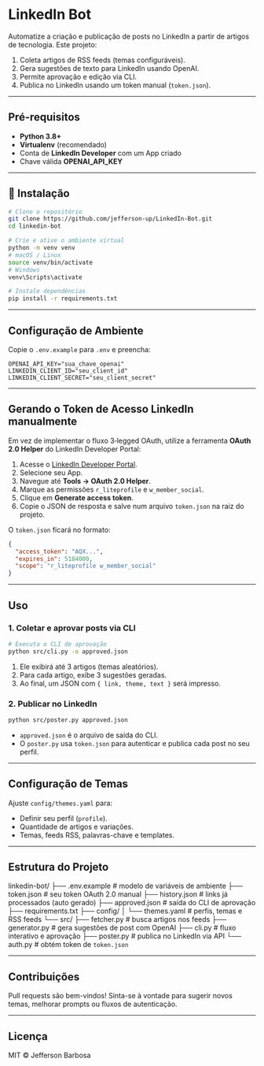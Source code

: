 # LinkedIn Bot

Automatize a criação e publicação de posts no LinkedIn a partir de artigos de tecnologia. Este projeto:

1. Coleta artigos de RSS feeds (temas configuráveis).
2. Gera sugestões de texto para LinkedIn usando OpenAI.
3. Permite aprovação e edição via CLI.
4. Publica no LinkedIn usando um token manual (`token.json`).

---

## Pré-requisitos

- **Python 3.8+**  
- **Virtualenv** (recomendado)  
- Conta de **LinkedIn Developer** com um App criado  
- Chave válida **OPENAI_API_KEY**  

---

## 🚀 Instalação

```bash
# Clone o repositório
git clone https://github.com/jefferson-up/LinkedIn-Bot.git
cd linkedin-bot

# Crie e ative o ambiente virtual
python -m venv venv
# macOS / Linux
source venv/bin/activate
# Windows
venv\Scripts\activate

# Instale dependências
pip install -r requirements.txt
```

---

## Configuração de Ambiente

Copie o `.env.example` para `.env` e preencha:

```env
OPENAI_API_KEY="sua_chave_openai"
LINKEDIN_CLIENT_ID="seu_client_id"
LINKEDIN_CLIENT_SECRET="seu_client_secret"
```

---

## Gerando o Token de Acesso LinkedIn manualmente

Em vez de implementar o fluxo 3‑legged OAuth, utilize a ferramenta **OAuth 2.0 Helper** do LinkedIn Developer Portal:

1. Acesse o [LinkedIn Developer Portal](https://www.linkedin.com/developers).
2. Selecione seu App.
3. Navegue até **Tools → OAuth 2.0 Helper**.
4. Marque as permissões `r_liteprofile` e `w_member_social`.
5. Clique em **Generate access token**.
6. Copie o JSON de resposta e salve num arquivo `token.json` na raiz do projeto.

O `token.json` ficará no formato:

```json
{
  "access_token": "AQX...",
  "expires_in": 5184000,
  "scope": "r_liteprofile w_member_social"
}
```

---

## Uso

### 1. Coletar e aprovar posts via CLI

```bash
# Executa o CLI de aprovação
python src/cli.py -o approved.json
```

1. Ele exibirá até 3 artigos (temas aleatórios).
2. Para cada artigo, exibe 3 sugestões geradas.
3. Ao final, um JSON com `{ link, theme, text }` será impresso.

### 2. Publicar no LinkedIn

```bash
python src/poster.py approved.json
```

* `approved.json` é o arquivo de saída do CLI.
* O `poster.py` usa `token.json` para autenticar e publica cada post no seu perfil.

---

## Configuração de Temas

Ajuste `config/themes.yaml` para:

* Definir seu perfil (`profile`).
* Quantidade de artigos e variações.
* Temas, feeds RSS, palavras-chave e templates.

---

## Estrutura do Projeto

linkedin-bot/
├── .env.example      # modelo de variáveis de ambiente
├── token.json        # seu token OAuth 2.0 manual
├── history.json      # links já processados (auto gerado)
├── approved.json     # saída do CLI de aprovação
├── requirements.txt
├── config/
│   └── themes.yaml   # perfis, temas e RSS feeds
└── src/
    ├── fetcher.py    # busca artigos nos feeds
    ├── generator.py  # gera sugestões de post com OpenAI
    ├── cli.py        # fluxo interativo e aprovação
    ├── poster.py     # publica no LinkedIn via API
    └── auth.py       # obtém token de `token.json`

---

## Contribuições

Pull requests são bem-vindos! Sinta-se à vontade para sugerir novos temas, melhorar prompts ou fluxos de autenticação.

---

## Licença

MIT © Jefferson Barbosa
